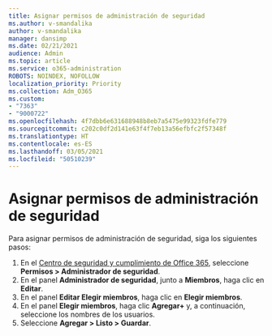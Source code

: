 ```yaml
---
title: Asignar permisos de administración de seguridad
ms.author: v-smandalika
author: v-smandalika
manager: dansimp
ms.date: 02/21/2021
audience: Admin
ms.topic: article
ms.service: o365-administration
ROBOTS: NOINDEX, NOFOLLOW
localization_priority: Priority
ms.collection: Adm_O365
ms.custom:
- "7363"
- "9000722"
ms.openlocfilehash: 4f7dbb6e631688948b8eb7a5475e99323fdfe779
ms.sourcegitcommit: c202c0df2d141e63f4f7eb13a56efbfc2f57348f
ms.translationtype: HT
ms.contentlocale: es-ES
ms.lasthandoff: 03/05/2021
ms.locfileid: "50510239"
---
```

# <a name="assign-security-administration-permissions"></a>Asignar permisos de administración de seguridad

Para asignar permisos de administración de seguridad, siga los siguientes pasos:

1. En el [Centro de seguridad y cumplimiento de Office 365](https://sip.protection.office.com/homepage), seleccione **Permisos > Administrador de seguridad**.
2. En el panel **Administrador de seguridad**, junto a **Miembros**, haga clic en **Editar**.
3. En el panel **Editar Elegir miembros**, haga clic en **Elegir miembros**.
4. En el panel **Elegir miembros**, haga clic **Agregar+** y, a continuación, seleccione los nombres de los usuarios.
5. Seleccione **Agregar > Listo > Guardar**.